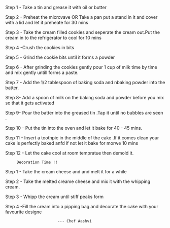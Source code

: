 Step 1 - Take a tin and grease it with oil or butter

Step 2 - Preheat the microvave 
          OR
 Take a pan put a stand  in it and cover with a lid and let it preheate for 30 mins

Step 3 - Take the cream filled cookies and seperate the cream out.Put the cream in to the refrigerator to cool for 10 mins

Step 4 -Crush the cookies in bits

Step 5 - Grind the cookie bits until it forms a powder

Step 6 - After grinding the cookies gently pour 1 cup of milk time by time and mix gently  untill forms a paste.

Step 7 - Add the 1/2 tablespoon of baking soda and nbaking powder into the batter.

Step 8- Add a spoon of milk on the baking soda and powder before you mix so that it gets activated

Step 9- Pour the batter into the greased tin .Tap it until no bubbles are seen .

Step 10 - Put the tin into the oven and let it bake for 40 - 45 mins.

Step 11 - Insert a toothpic in the middle of the cake .If it comes clean your cake is perfectly baked anfd if not let it bake for morwe 10 mins

Step 12 - Let the cake cool at room tempratue then demold it.

         Decoration Time !!
Step 1 - Take the cream cheese and and melt it for a while

Step 2 - Take the melted creame cheese and mix it with the whipping cream.

Step 3 - Whipp the cream until stiff peaks form

Step 4 -Fill the cream into a pipping bag and decorate the cake with your favourite designe

                           --- Chef Aashvi 